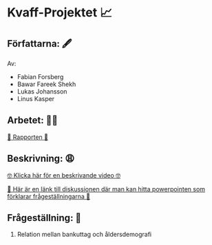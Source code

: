 <h1>Kvaff-Projektet 📈</h1>

<h2>Författarna: 🖋️</h2>

Av: 
* Fabian Forsberg
* Bawar Fareek Shekh
* Lukas Johansson
* Linus Kasper

<h2>Arbetet: 👨‍💻</h2>

<a href="https://kth-my.sharepoint.com/:w:/g/personal/lkasper_ug_kth_se/EQqFLm5Z8KFPudpk8QaXfMMBzWS2Dg05UD83MlHBAfdDgw?e=weVYUz">
📝 Rapporten 📝</a>

<h2>Beskrivning: 😩</h2>

<a href="https://www.youtube.com/watch?v=dQw4w9WgXcQ">🤓 Klicka här för en beskrivande video 🤓</a>

<a href="https://canvas.kth.se/courses/37965/discussion_topics/306943">
🥰 Här är en länk till diskussionen där man kan hitta powerpointen som förklarar frågeställningarna 🥰
</a>

<h2>Frågeställning: 🤪</h2>

1. Relation mellan bankuttag och åldersdemografi

